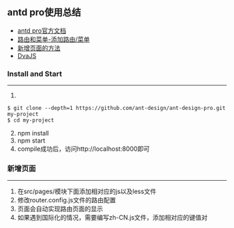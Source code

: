 ## antd pro使用总结
- [antd pro官方文档](https://pro.ant.design/docs/getting-started-cn)
- [路由和菜单-添加路由/菜单](https://pro.ant.design/docs/router-and-nav-cn#%E6%B7%BB%E5%8A%A0%E8%B7%AF%E7%94%B1/%E8%8F%9C%E5%8D%95)
- [新增页面的方法](https://pro.ant.design/docs/new-page-cn)
- [DvaJS](https://dvajs.com/guide/concepts.html#%E6%95%B0%E6%8D%AE%E6%B5%81%E5%90%91)

### Install and Start
---
1. 
```
$ git clone --depth=1 https://github.com/ant-design/ant-design-pro.git my-project
$ cd my-project
```
2. npm install
3. npm start
4. compile成功后，访问http://localhost:8000即可

### 新增页面
---
1. 在src/pages/模块下面添加相对应的js以及less文件
2. 修改router.config.js文件的路由配置
3. 页面会自动实现路由页面的显示
4. 如果遇到国际化的情况，需要编写zh-CN.js文件，添加相对应的键值对

